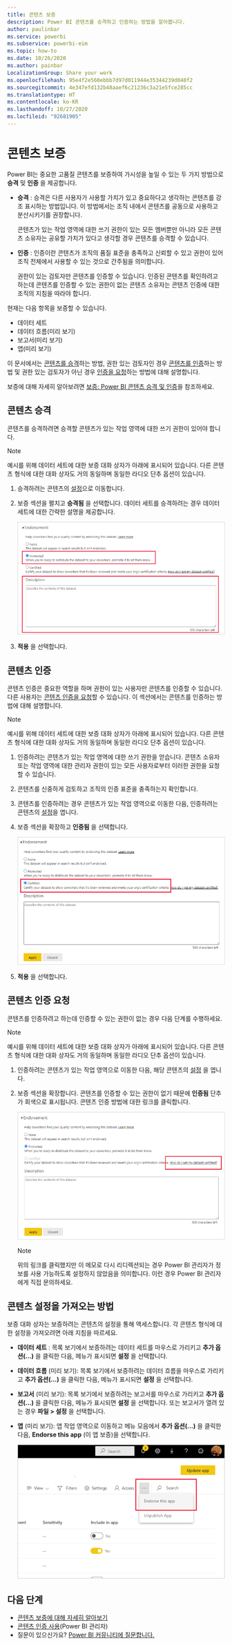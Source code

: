 ```yaml
---
title: 콘텐츠 보증
description: Power BI 콘텐츠를 승격하고 인증하는 방법을 알아봅니다.
author: paulinbar
ms.service: powerbi
ms.subservice: powerbi-eim
ms.topic: how-to
ms.date: 10/26/2020
ms.author: painbar
LocalizationGroup: Share your work
ms.openlocfilehash: 95e4f2e560ebbb7d97d011944e35344239d048f2
ms.sourcegitcommit: 4e347efd132b48aaef6c21236c3a21e5fce285cc
ms.translationtype: HT
ms.contentlocale: ko-KR
ms.lasthandoff: 10/27/2020
ms.locfileid: "92681905"
---
```

# <a name="endorse-your-content"></a>콘텐츠 보증

Power BI는 중요한 고품질 콘텐츠를 보증하여 가시성을 높일 수 있는 두 가지 방법으로 **승격** 및 **인증** 을 제공합니다.

* **승격** : 승격은 다른 사용자가 사용할 가치가 있고 중요하다고 생각하는 콘텐츠를 강조 표시하는 방법입니다. 이 방법에서는 조직 내에서 콘텐츠를 공동으로 사용하고 분산시키기를 권장합니다.

    콘텐츠가 있는 작업 영역에 대한 쓰기 권한이 있는 모든 멤버뿐만 아니라 모든 콘텐츠 소유자는 공유할 가치가 있다고 생각할 경우 콘텐츠를 승격할 수 있습니다.

* **인증** : 인증이란 콘텐츠가 조직의 품질 표준을 충족하고 신뢰할 수 있고 권한이 있어 조직 전체에서 사용할 수 있는 것으로 간주됨을 의미합니다.

    권한이 있는 검토자만 콘텐츠를 인증할 수 있습니다. 인증된 콘텐츠를 확인하려고 하는데 콘텐츠를 인증할 수 있는 권한이 없는 콘텐츠 소유자는 콘텐츠 인증에 대한 조직의 지침을 따라야 합니다.

현재는 다음 항목을 보증할 수 있습니다.
* 데이터 세트
* 데이터 흐름(미리 보기)
* 보고서(미리 보기)
* 앱(미리 보기)

이 문서에서는 [콘텐츠를 승격](#promote-content)하는 방법, 권한 있는 검토자인 경우 [콘텐츠를 인증](#certify-content)하는 방법 및 권한 있는 검토자가 아닌 경우 [인증을 요청](#request-content-certification)하는 방법에 대해 설명합니다.

보증에 대해 자세히 알아보려면 [보증: Power BI 콘텐츠 승격 및 인증](service-endorsement-overview.md)을 참조하세요.

## <a name="promote-content"></a>콘텐츠 승격

콘텐츠를 승격하려면 승격할 콘텐츠가 있는 작업 영역에 대한 쓰기 권한이 있어야 합니다.

>[!NOTE]
>예시를 위해 데이터 세트에 대한 보증 대화 상자가 아래에 표시되어 있습니다. 다른 콘텐츠 형식에 대한 대화 상자도 거의 동일하며 동일한 라디오 단추 옵션이 있습니다. 

1. 승격하려는 콘텐츠의 [설정](#how-to-get-to-content-settings)으로 이동합니다.

1. 보증 섹션을 펼치고 **승격됨** 을 선택합니다. 데이터 세트를 승격하려는 경우 데이터 세트에 대한 간략한 설명을 제공합니다.

    ![승격 및 적용 선택](media/service-endorse-content/power-bi-promote-content.png)

1. **적용** 을 선택합니다.

## <a name="certify-content"></a>콘텐츠 인증

콘텐츠 인증은 중요한 역할을 하며 권한이 있는 사용자만 콘텐츠를 인증할 수 있습니다. 다른 사용자는 [콘텐츠 인증을 요청](#request-content-certification)할 수 있습니다. 이 섹션에서는 콘텐츠를 인증하는 방법에 대해 설명합니다.

>[!NOTE]
>예시를 위해 데이터 세트에 대한 보증 대화 상자가 아래에 표시되어 있습니다. 다른 콘텐츠 형식에 대한 대화 상자도 거의 동일하며 동일한 라디오 단추 옵션이 있습니다. 

1. 인증하려는 콘텐츠가 있는 작업 영역에 대한 쓰기 권한을 얻습니다. 콘텐츠 소유자 또는 작업 영역에 대한 관리자 권한이 있는 모든 사용자로부터 이러한 권한을 요청할 수 있습니다.

1. 콘텐츠를 신중하게 검토하고 조직의 인증 표준을 충족하는지 확인합니다.

1. 콘텐츠를 인증하려는 경우 콘텐츠가 있는 작업 영역으로 이동한 다음, 인증하려는 콘텐츠의 [설정](#how-to-get-to-content-settings)을 엽니다.

1. 보증 섹션을 확장하고 **인증됨** 을 선택합니다. 

    ![콘텐츠 인증 단추의 스크린샷](media/service-endorse-content/power-bi-certify-content.png)

1. **적용** 을 선택합니다.

## <a name="request-content-certification"></a>콘텐츠 인증 요청

콘텐츠를 인증하려고 하는데 인증할 수 있는 권한이 없는 경우 다음 단계를 수행하세요.

>[!NOTE]
>예시를 위해 데이터 세트에 대한 보증 대화 상자가 아래에 표시되어 있습니다. 다른 콘텐츠 형식에 대한 대화 상자도 거의 동일하며 동일한 라디오 단추 옵션이 있습니다. 

1. 인증하려는 콘텐츠가 있는 작업 영역으로 이동한 다음, 해당 콘텐츠의 [설정](#how-to-get-to-content-settings) 을 엽니다.

1. 보증 섹션을 확장합니다. 콘텐츠를 인증할 수 있는 권한이 없기 때문에 **인증됨** 단추가 회색으로 표시됩니다. 콘텐츠 인증 방법에 대한 링크를 클릭합니다.

    ![콘텐츠 요청 방법 링크의 스크린샷](media/service-endorse-content/power-bi-request-content-certification.png)
    <a name="no-info-redirect"></a>
    >[!NOTE]
    >위의 링크를 클릭했지만 이 메모로 다시 리디렉션되는 경우 Power BI 관리자가 정보를 사용 가능하도록 설정하지 않았음을 의미합니다. 이런 경우 Power BI 관리자에게 직접 문의하세요.

## <a name="how-to-get-to-content-settings"></a>콘텐츠 설정을 가져오는 방법

보증 대화 상자는 보증하려는 콘텐츠의 설정을 통해 액세스합니다. 각 콘텐츠 형식에 대한 설정을 가져오려면 아래 지침을 따르세요.

* **데이터 세트** : 목록 보기에서 보증하려는 데이터 세트를 마우스로 가리키고 **추가 옵션(...)** 을 클릭한 다음, 메뉴가 표시되면 **설정** 을 선택합니다.
* **데이터 흐름** (미리 보기): 목록 보기에서 보증하려는 데이터 흐름을 마우스로 가리키고 **추가 옵션(...)** 을 클릭한 다음, 메뉴가 표시되면 **설정** 을 선택합니다.


* **보고서** (미리 보기): 목록 보기에서 보증하려는 보고서를 마우스로 가리키고 **추가 옵션(...)** 을 클릭한 다음, 메뉴가 표시되면 **설정** 을 선택합니다. 또는 보고서가 열려 있는 경우 **파일 > 설정** 을 선택합니다.

* **앱** (미리 보기): 앱 작업 영역으로 이동하고 메뉴 모음에서 **추가 옵션(...)** 을 클릭한 다음, **Endorse this app** (이 앱 보증)을 선택합니다.

    ![앱 설정에 대한 링크의 스크린샷](media/service-endorse-content/power-bi-app-settings.png)

## <a name="next-steps"></a>다음 단계

* [콘텐츠 보증에 대해 자세히 알아보기](service-endorsement-overview.md)
* [콘텐츠 인증 사용](../admin/service-admin-setup-certification.md)(Power BI 관리자)
* 질문이 있으신가요? [Power BI 커뮤니티에 질문합니다.](https://community.powerbi.com/)
